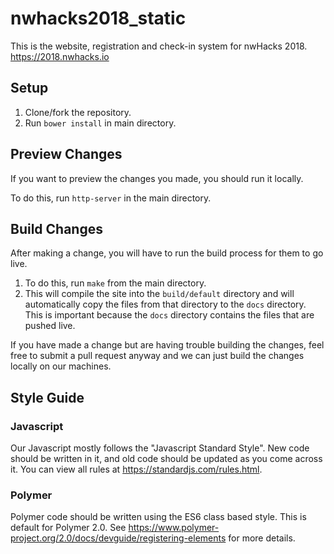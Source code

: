 # nwhacks2018_static
This is the website, registration and check-in system for nwHacks 2018. https://2018.nwhacks.io

## Setup
1. Clone/fork the repository.
2. Run `bower install` in main directory.

## Preview Changes
If you want to preview the changes you made, you should run it locally.

To do this, run `http-server` in the main directory.

## Build Changes
After making a change, you will have to run the build process for them to go live.
1. To do this, run `make` from the main directory.
2. This will compile the site into the `build/default` directory and will automatically copy the files from that directory to the `docs` directory. 
This is important because the `docs` directory contains the files that are pushed live.

If you have made a change but are having trouble building the changes, feel free to submit a pull request anyway and we can just build the changes locally on our machines.

## Style Guide

### Javascript

Our Javascript mostly follows the "Javascript Standard Style". New code should be written in it, and old code should be updated as you come across it. You can view all rules at https://standardjs.com/rules.html.

### Polymer

Polymer code should be written using the ES6 class based style. This is default for Polymer 2.0. See https://www.polymer-project.org/2.0/docs/devguide/registering-elements for more details.
